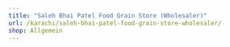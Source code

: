 ```yaml
---
title: "Saleh Bhai Patel Food Grain Store (Wholesaler)"
url: /karachi/saleh-bhai-patel-food-grain-store-wholesaler/
shop: Allgemein
---
```

